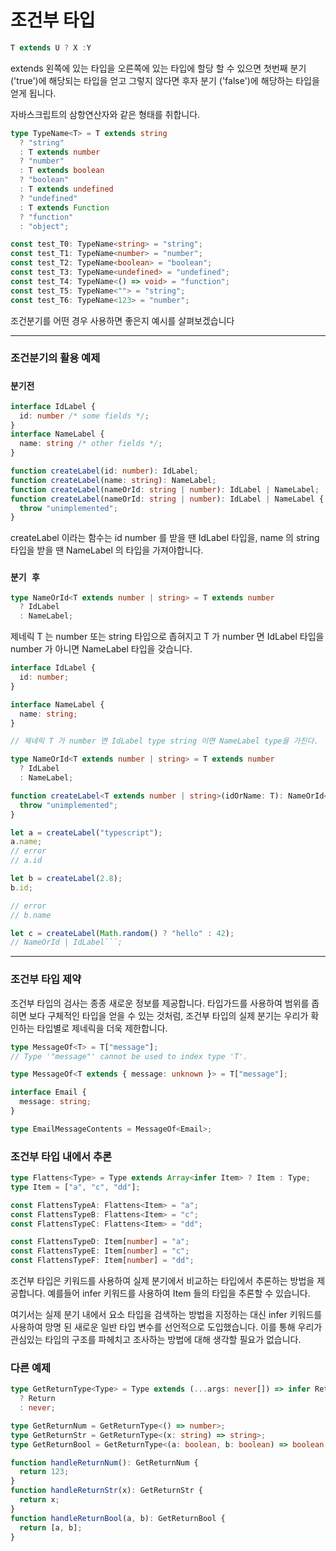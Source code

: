 # 조건부 타입

```ts
T extends U ? X :Y
```

extends 왼쪽에 있는 타입을 오른쪽에 있는 타입에 할당 할 수 있으면 첫번째 분기('true')에 해당되는 타입을 얻고 그렇지 않다면 후자 분기 ('false')에 해당하는 타입을 얻게 됩니다.

자바스크립트의 삼항연산자와 같은 형태를 취합니다.

```ts
type TypeName<T> = T extends string
  ? "string"
  : T extends number
  ? "number"
  : T extends boolean
  ? "boolean"
  : T extends undefined
  ? "undefined"
  : T extends Function
  ? "function"
  : "object";

const test_T0: TypeName<string> = "string";
const test_T1: TypeName<number> = "number";
const test_T2: TypeName<boolean> = "boolean";
const test_T3: TypeName<undefined> = "undefined";
const test_T4: TypeName<() => void> = "function";
const test_T5: TypeName<""> = "string";
const test_T6: TypeName<123> = "number";
```

조건분기를 어떤 경우 사용하면 좋은지 예시를 살펴보겠습니다

---

### 조건분기의 활용 예제

### `분기전`

```ts
interface IdLabel {
  id: number /* some fields */;
}
interface NameLabel {
  name: string /* other fields */;
}

function createLabel(id: number): IdLabel;
function createLabel(name: string): NameLabel;
function createLabel(nameOrId: string | number): IdLabel | NameLabel;
function createLabel(nameOrId: string | number): IdLabel | NameLabel {
  throw "unimplemented";
}
```

createLabel 이라는 함수는 id number 를 받을 땐 IdLabel 타입을, name 의 string 타입을 받을 땐 NameLabel 의 타입을 가져야합니다.

### `분기 후`

```ts
type NameOrId<T extends number | string> = T extends number
  ? IdLabel
  : NameLabel;
```

제네릭 T 는 number 또는 string 타입으로 좁혀지고 T 가 number 면 IdLabel 타입을 number 가 아니면 NameLabel 타입을 갖습니다.

````ts
interface IdLabel {
  id: number;
}

interface NameLabel {
  name: string;
}

// 제네릭 T 가 number 면 IdLabel type string 이면 NameLabel type을 가진다.

type NameOrId<T extends number | string> = T extends number
  ? IdLabel
  : NameLabel;

function createLabel<T extends number | string>(idOrName: T): NameOrId<T> {
  throw "unimplemented";
}

let a = createLabel("typescript");
a.name;
// error
// a.id

let b = createLabel(2.8);
b.id;

// error
// b.name

let c = createLabel(Math.random() ? "hello" : 42);
// NameOrId | IdLabel```;
````

---

### 조건부 타입 제약

조건부 타입의 검사는 종종 새로운 정보를 제공합니다. 타입가드를 사용하여 범위를 좁히면 보다 구체적인 타입을 얻을 수 있는 것처럼, 조건부 타입의 실제 분기는 우리가 확인하는 타입별로 제네릭을 더욱 제한합니다.

```ts
type MessageOf<T> = T["message"];
// Type '"message"' cannot be used to index type 'T'.
```

```ts
type MessageOf<T extends { message: unknown }> = T["message"];

interface Email {
  message: string;
}

type EmailMessageContents = MessageOf<Email>;
```

### 조건부 타입 내에서 추론

```ts
type Flattens<Type> = Type extends Array<infer Item> ? Item : Type;
type Item = ["a", "c", "dd"];

const FlattensTypeA: Flattens<Item> = "a";
const FlattensTypeB: Flattens<Item> = "c";
const FlattensTypeC: Flattens<Item> = "dd";

const FlattensTypeD: Item[number] = "a";
const FlattensTypeE: Item[number] = "c";
const FlattensTypeF: Item[number] = "dd";
```

조건부 타입은 키워드를 사용하여 실제 분기에서 비교하는 타입에서 추론하는 방법을 제공합니다. 예를들어 infer 키워드를 사용하여 Item 들의 타입을 추론할 수 있습니다.

여기서는 실제 분기 내에서 요소 타입을 검색하는 방법을 지정하는 대신 infer 키워드를 사용하여 망명 된 새로운 일반 타입 변수를 선언적으로 도입했습니다. 이를 통해 우리가 관심있는 타입의 구조를 파헤치고 조사하는 방법에 대해 생각할 필요가 없습니다.

### 다른 예제

```ts
type GetReturnType<Type> = Type extends (...args: never[]) => infer Return
  ? Return
  : never;

type GetReturnNum = GetReturnType<() => number>;
type GetReturnStr = GetReturnType<(x: string) => string>;
type GetReturnBool = GetReturnType<(a: boolean, b: boolean) => boolean[]>;

function handleReturnNum(): GetReturnNum {
  return 123;
}
function handleReturnStr(x): GetReturnStr {
  return x;
}
function handleReturnBool(a, b): GetReturnBool {
  return [a, b];
}
```
